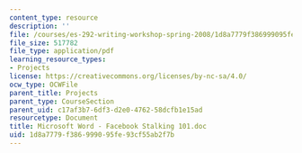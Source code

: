 ```yaml
---
content_type: resource
description: ''
file: /courses/es-292-writing-workshop-spring-2008/1d8a7779f386999095fe93cf55ab2f7b_MITES_292S08_facbok.pdf
file_size: 517782
file_type: application/pdf
learning_resource_types:
- Projects
license: https://creativecommons.org/licenses/by-nc-sa/4.0/
ocw_type: OCWFile
parent_title: Projects
parent_type: CourseSection
parent_uid: c17af3b7-6df3-d2e0-4762-58dcfb1e15ad
resourcetype: Document
title: Microsoft Word - Facebook Stalking 101.doc
uid: 1d8a7779-f386-9990-95fe-93cf55ab2f7b
---
```

